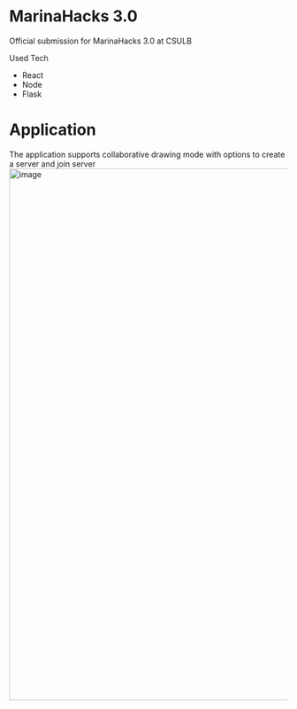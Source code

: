 # MarinaHacks 3.0
Official submission for MarinaHacks 3.0 at CSULB

Used Tech
- React
- Node
- Flask

# Application
The application supports collaborative drawing mode with options to create a server and join server
<img width="960" alt="image" src="https://user-images.githubusercontent.com/21274265/233828469-f8c06efe-b230-4984-b94a-75cffaa58c97.png">
